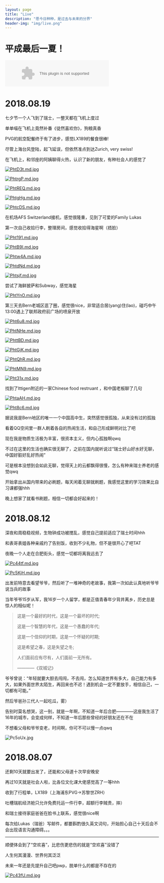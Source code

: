 ```yaml
---
layout: page
title: "Live"
description: "愿今日种种，是过去与未来的分界"
header-img: "img/live.png"
---
```


# 平成最后一夏！

<embed src="//music.163.com/style/swf/widget.swf?sid=1294889836&type=2&auto=1&width=320&height=66" width="340" height="86"  allowNetworking="all">

# 2018.08.19

七夕节一个人飞到了瑞士，一整天都在飞机上度过

单单喵在飞机上竟然补番《徒然喜欢你》，狗粮真香

PVG的航空配餐终于有了进步，感觉LX189的餐食很棒!

尽管上海台风登陆，起飞延误，但依然准点到达Zurich, very swiss!

在飞机上，和邻座的阿姨聊得火热，认识了新的朋友，有种社会人的感觉了

[![PhtD3t.md.jpg](https://s1.ax1x.com/2018/08/20/PhtD3t.md.jpg)](https://imgchr.com/i/PhtD3t)

[![PhtrgP.md.jpg](https://s1.ax1x.com/2018/08/20/PhtrgP.md.jpg)](https://imgchr.com/i/PhtrgP)

[![PhtREQ.md.jpg](https://s1.ax1x.com/2018/08/20/PhtREQ.md.jpg)](https://imgchr.com/i/PhtREQ)

[![PhtgHg.md.jpg](https://s1.ax1x.com/2018/08/20/PhtgHg.md.jpg)](https://imgchr.com/i/PhtgHg)

[![PhtcDS.md.jpg](https://s1.ax1x.com/2018/08/20/PhtcDS.md.jpg)](https://imgchr.com/i/PhtcDS)

在机场AFS Switzerland接机，感觉很隆重，见到了可爱的Family Lukas

第一次自己收拾行李，整理房间，感觉收拾得海星啊（捂脸）

[![Pht191.md.jpg](https://s1.ax1x.com/2018/08/20/Pht191.md.jpg)](https://imgchr.com/i/Pht191)

[![PhtB9I.md.jpg](https://s1.ax1x.com/2018/08/20/PhtB9I.md.jpg)](https://imgchr.com/i/PhtB9I)

[![Phtw4A.md.jpg](https://s1.ax1x.com/2018/08/20/Phtw4A.md.jpg)](https://imgchr.com/i/Phtw4A)

[![PhtdNd.md.jpg](https://s1.ax1x.com/2018/08/20/PhtdNd.md.jpg)](https://imgchr.com/i/PhtdNd)

[![Phtsjf.md.jpg](https://s1.ax1x.com/2018/08/20/Phtsjf.md.jpg)](https://imgchr.com/i/Phtsjf)

尝试了海鲜披萨和Subway，感觉海星

[![PhtYnO.md.jpg](https://s1.ax1x.com/2018/08/20/PhtYnO.md.jpg)](https://imgchr.com/i/PhtYnO)

第三天去Bern老城区逛了圈，感觉很nice，非常适合居(yang)住(lao)，碰巧中午13:00遇上了联邦政府前广场的喷泉开放

[![Pht6u8.md.jpg](https://s1.ax1x.com/2018/08/20/Pht6u8.md.jpg)](https://imgchr.com/i/Pht6u8)

[![PhtNHe.md.jpg](https://s1.ax1x.com/2018/08/20/PhtNHe.md.jpg)](https://imgchr.com/i/PhtNHe)

[![PhttBD.md.jpg](https://s1.ax1x.com/2018/08/20/PhttBD.md.jpg)](https://imgchr.com/i/PhttBD)

[![PhtGjK.md.jpg](https://s1.ax1x.com/2018/08/20/PhtGjK.md.jpg)](https://imgchr.com/i/PhtGjK)

[![PhtQhR.md.jpg](https://s1.ax1x.com/2018/08/20/PhtQhR.md.jpg)](https://imgchr.com/i/PhtQhR)

[![PhtMN9.md.jpg](https://s1.ax1x.com/2018/08/20/PhtMN9.md.jpg)](https://imgchr.com/i/PhtMN9)

[![Pht31x.md.jpg](https://s1.ax1x.com/2018/08/20/Pht31x.md.jpg)](https://imgchr.com/i/Pht31x)

找到了Ittigen附近的一家Chinese food restruant ，和中国老板聊了几句

[![PhtaAH.md.jpg](https://s1.ax1x.com/2018/08/20/PhtaAH.md.jpg)](https://imgchr.com/i/PhtaAH)

[![Pht8c6.md.jpg](https://s1.ax1x.com/2018/08/20/Pht8c6.md.jpg)](https://imgchr.com/i/Pht8c6)

据说我是Bern地区的唯一一个中国高中生，突然感觉很孤独，从来没有过的孤独

看着QQ空间里一群人刷着各自的热闹生活，和自己形成鲜明对比了吧

现在我是物质生活极为丰富，很资本主义，但内心孤独啊qwq

不过在这里的生活也确实很无聊了，之前在国内就听说过“瑞士好山好水好无聊，中国好脏好乱好热闹”

可是根本没想到会如此无聊，觉得天上的云都飘得很慢，怎么有种来瑞士养老的感觉qwq

开始拿出从国内带来的必刷题，每天闲着无聊就刷题，我感觉这里的学习效果比自习课都强hhh

晚上想家了就看书刷题，相信一切都会好起来的！

# 2018.08.12

深夜和周稳稳视频，生物钟成功被搅乱，感觉自己提前适应了瑞士时间hhh

和表哥表姐各种亲戚约了告别饭，收到不少礼物，但不是很开心了吧TAT

夜晚一个人走在合肥街头，感觉一切都将离我远去了

[![Pc44tf.md.jpg](https://s1.ax1x.com/2018/08/12/Pc44tf.md.jpg)](https://imgchr.com/i/Pc44tf)

[![Pc5KjH.md.jpg](https://s1.ax1x.com/2018/08/12/Pc5KjH.md.jpg)](https://imgchr.com/i/Pc5KjH)

出发前特意去看望爷爷，然后听了一堆神奇的老故事，我第一次如此认真地听爷爷说当兵的故事

当年爷爷15岁从军，我16岁一个人留学，都是正值青春年少背井离乡，历史总是惊人的相似呢！

> 这是一个最好的时代，这是一个最坏的时代;
>
> 这是一个智慧的年代，这是一个愚蠢的年代; 
>
> 这是一个信仰的时期，这是一个怀疑的时期;
>
> 这是希望之春，这是失望之冬;
>
> 人们面前应有尽有，人们面前一无所有。
>
> ————《双城记》

爷爷曾说：“年轻就要大胆去闯闯，不去闯，怎么知道世界有多大，自己能力有多大，如果外面世界太陌生，再回来也不迟！遇到机会一定不要放手，相信自己，一切都有可能。”

然后爷爸孙三代人一起吃瓜，雾）

告别时莫名想哭，这一别，就是一年啊，不知道一年后合肥————这座我生活了16年的城市，会变成何样，不知道一年后那些曾经的好朋友还在不在

不想看父母和爷爷变老，时间啊，你可不可以慢一点qwq

![Pc5oUx.jpg](https://s1.ax1x.com/2018/08/12/Pc5oUx.jpg)

# 2018.08.07

还剩10天就要出发了，还能和父母道十次早安晚安

再过10天就是社会人啦，比各位文化课大佬感觉高了一等hhh

收到了行程单，LX189（上海浦东PVG->苏黎世ZRH）

吐槽瑞航经济舱只允许免费托运一件行李，超额行李贼贵，摔）

和瑞士接待家庭爸爸在脸书上联系，感觉很nice啊

每次给Lukas（瑞爸）写邮件，都要斟酌很久英文词句，开始担心自己十天后会不会出现语言沟通障碍。。。

------

顺便体会到了“空欢喜”，比悲伤更悲伤的就是“空欢喜”没错了

人生何其漫漫、世界何其泛泛

未来一年还是先提升自己吧pwp，脱单什么的都是不存在的

[![Pc43fU.md.jpg](https://s1.ax1x.com/2018/08/12/Pc43fU.md.jpg)](https://imgchr.com/i/Pc43fU)